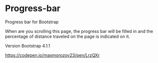 # Progress-bar
Progress bar for Bootstrap 

When are you scrolling this page, the progress bar will be filled in and the percentage of distance traveled on the page is indicated on it.

Version Bootstrap 4.1.1

https://codepen.io/maxmorozov23/pen/LrzQXr
